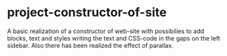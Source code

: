 # project-constructor-of-site
A basic realization of a constructor of web-site with possibilies to add blocks, text and styles writing the text and CSS-code in the gaps on the left sidebar. Also there has been realized the effect of parallax.
